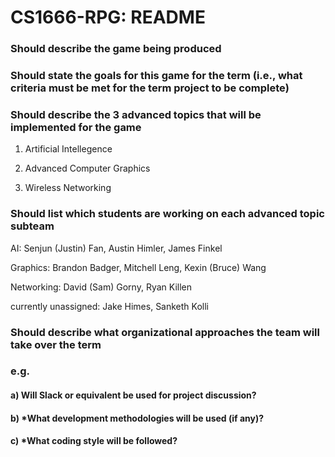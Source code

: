 # CS1666-RPG: README

### Should describe the game being produced
### Should state the goals for this game for the term (i.e., what criteria must be met for the term project to be complete)
### Should describe the 3 advanced topics that will be implemented for the game

1. Artificial Intellegence

2. Advanced Computer Graphics

3. Wireless Networking

### Should list which students are working on each advanced topic subteam

AI: Senjun (Justin) Fan, Austin Himler, James Finkel

Graphics: Brandon Badger, Mitchell Leng, Kexin (Bruce) Wang

Networking: David (Sam) Gorny, Ryan Killen

currently unassigned: Jake Himes, Sanketh Kolli

### Should describe what organizational approaches the team will take over the term
### e.g. 
####    a) Will Slack or equivalent be used for project discussion?
####    b) *What development methodologies will be used (if any)?  
####    c) *What coding style will be followed?
